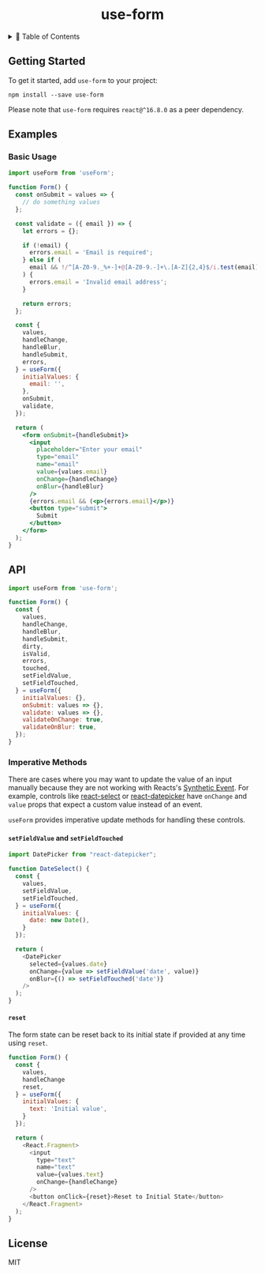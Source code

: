 <h1 align="center">
  use-form
</h1>

<details>
<summary>📖 Table of Contents</summary>
<p>

- [Getting Started](#getting-started)
- [Examples](#examples)
  - [Basic Usage](#basic-usage)
- [API](#api)
  - [Imperative Methods](#imperative-methods)
    - [`setFieldValue` and `setFieldTouched`](#setfieldvalue-and-setfieldtouched)
    - [`reset`](#reset)
- [License](#license)

</p>
</details>

## Getting Started

To get it started, add `use-form` to your project:

```
npm install --save use-form
```

Please note that `use-form` requires `react@^16.8.0` as a peer dependency.

## Examples

### Basic Usage

```jsx
import useForm from 'useForm';

function Form() {
  const onSubmit = values => {
    // do something values
  };

  const validate = ({ email }) => {
    let errors = {};

    if (!email) {
      errors.email = 'Email is required';
    } else if (
      email && !/^[A-Z0-9._%+-]+@[A-Z0-9.-]+\.[A-Z]{2,4}$/i.test(email)
    ) {
      errors.email = 'Invalid email address';
    }

    return errors;
  };

  const {
    values,
    handleChange,
    handleBlur,
    handleSubmit,
    errors,
  } = useForm({
    initialValues: {
      email: '',
    },
    onSubmit,
    validate,
  });

  return (
    <form onSubmit={handleSubmit}>
      <input
        placeholder="Enter your email"
        type="email"
        name="email"
        value={values.email}
        onChange={handleChange}
        onBlur={handleBlur}
      />
      {errors.email && (<p>{errors.email}</p>)}
      <button type="submit">
        Submit
      </button>
    </form>
  );
}
```

## API

```js
import useForm from 'use-form';

function Form() {
  const {
    values,
    handleChange,
    handleBlur,
    handleSubmit,
    dirty,
    isValid,
    errors,
    touched,
    setFieldValue,
    setFieldTouched,
  } = useForm({
    initialValues: {},
    onSubmit: values => {},
    validate: values => {},
    validateOnChange: true,
    validateOnBlur: true,
  });
}
```

### Imperative Methods
There are cases where you may want to update the value of an input manually because they are not working with Reacts's [Synthetic Event](https://reactjs.org/docs/events.html). For example, controls like [react-select](https://react-select.com/home) or [react-datepicker](https://www.npmjs.com/package/react-datepicker) have `onChange` and `value` props that expect a custom value instead of an event.

`useForm` provides imperative update methods for handling these controls.

#### `setFieldValue` and `setFieldTouched`
```js
import DatePicker from "react-datepicker";

function DateSelect() {
  const {
    values,
    setFieldValue,
    setFieldTouched,
  } = useForm({
    initialValues: {
      date: new Date(),
    }
  });

  return (
    <DatePicker
      selected={values.date}
      onChange={value => setFieldValue('date', value)}
      onBlur={() => setFieldTouched('date')}
    />
  );
}
```

#### `reset`
The form state can be reset back to its initial state if provided at any time using `reset`.
```js
function Form() {
  const {
    values,
    handleChange
    reset,
  } = useForm({
    initialValues: {
      text: 'Initial value',
    }
  });

  return (
    <React.Fragment>
      <input
        type="text"
        name="text"
        value={values.text}
        onChange={handleChange}
      />
      <button onClick={reset}>Reset to Initial State</button>
    </React.Fragment>
  );
}
```

## License

MIT
